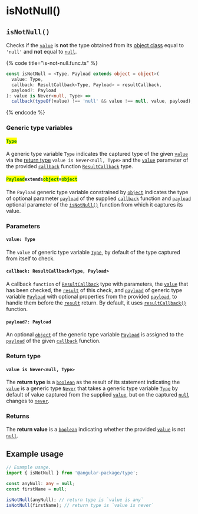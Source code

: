 # isNotNull()

## `isNotNull()`

Checks if the [`value`](isnotnull.md#value-type) is **not** the type obtained from its [object class](https://developer.mozilla.org/en-US/docs/Web/JavaScript/Reference/Global\_Objects/Object/toString#using\_tostring\_to\_detect\_object\_class) equal to `'null'` and **not** equal to [`null`](https://developer.mozilla.org/en-US/docs/Web/JavaScript/Reference/Global\_Objects/null).

{% code title="is-not-null.func.ts" %}
```typescript
const isNotNull = <Type, Payload extends object = object>(
  value: Type,
  callback: ResultCallback<Type, Payload> = resultCallback,
  payload?: Payload
): value is Never<null, Type> =>
  callback(typeOf(value) !== 'null' && value !== null, value, payload);
```
{% endcode %}

### Generic type variables

#### <mark style="color:green;">**`Type`**</mark>

A generic type variable `Type` indicates the captured type of the given [`value`](isnotnull.md#value-type) via the [return type](isnotnull.md#return-type) `value is Never<null, Type>` and the [`value`](../types/resultcallback.md#value-value) parameter of the provided [`callback`](isnotnull.md#callback-resultcallback-less-than-array-less-than-type-greater-than-payload-greater-than) function [`ResultCallback`](../types/resultcallback.md) type.

#### <mark style="color:green;">**`Payload`**</mark>**`extends`**<mark style="color:green;">**`object`**</mark>**`=`**<mark style="color:green;">**`object`**</mark>

The `Payload` generic type variable constrained by [`object`](https://www.typescriptlang.org/docs/handbook/basic-types.html#object) indicates the type of optional parameter [`payload`](../types/resultcallback.md#payload-payload) of the supplied [`callback`](isnotnull.md#callback-resultcallback-less-than-type-payload-greater-than) function and [`payload`](isnotnull.md#payload-payload) optional parameter of the [`isNotNull()`](isnotnull.md#isnotfunction) function from which it captures its value.

### Parameters

#### `value: Type`

The `value` of generic type variable [`Type`](isnotnull.md#type), by default of the type captured from itself to check.

#### `callback: ResultCallback<Type, Payload>`

A callback `function` of [`ResultCallback`](../types/resultcallback.md) type with parameters, the [`value`](isnotnull.md#value-type) that has been checked, the [`result`](../types/resultcallback.md#result-boolean) of this check, and [`payload`](../types/resultcallback.md#payload-payload) of generic type variable [`Payload`](isnotnull.md#payloadextendsobject-object) with optional properties from the provided [`payload`](isnotnull.md#payload-payload), to handle them before the [`result`](../types/resultcallback.md#result-boolean) return. By default, it uses [`resultCallback()`](../helper/resultcallback.md) function.

#### `payload?: Payload`

An optional [`object`](https://developer.mozilla.org/en-US/docs/Web/JavaScript/Reference/Global\_Objects/Object) of the generic type variable [`Payload`](isnotnull.md#payloadextendsobject-object) is assigned to the [`payload`](../types/resultcallback.md#payload-payload) of the given [`callback`](isnotnull.md#callback-resultcallback-less-than-type-payload-greater-than) function.

### Return type

#### `value is Never<null, Type>`

The **return type** is a [`boolean`](https://www.typescriptlang.org/docs/handbook/basic-types.html#boolean) as the result of its statement indicating the [`value`](isnotnull.md#value-type) is a generic type [`Never`](../types/never.md) that takes a generic type variable [`Type`](isnotnull.md#type) by default of value captured from the supplied [`value`](isnotnull.md#value-type), but on the captured [`null`](https://www.typescriptlang.org/docs/handbook/basic-types.html#null-and-undefined) changes to [`never`](https://www.typescriptlang.org/docs/handbook/basic-types.html#never).

### Returns

The **return value** is a [`boolean`](https://developer.mozilla.org/en-US/docs/Web/JavaScript/Reference/Global\_Objects/Boolean) indicating whether the provided [`value`](isnotnull.md#value-type) is not [`null`](https://developer.mozilla.org/en-US/docs/Web/JavaScript/Reference/Global\_Objects/null).&#x20;

## Example usage

```typescript
// Example usage.
import { isNotNull } from '@angular-package/type';

const anyNull: any = null;
const firstName = null;

isNotNull(anyNull); // return type is `value is any`
isNotNull(firstName); // return type is `value is never`
```
